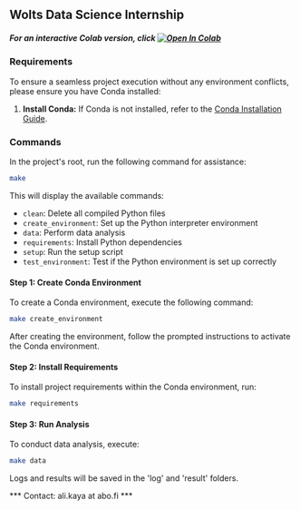 ## Wolts Data Science Internship

##### ***For an interactive Colab version, click [![Open In Colab](https://colab.research.google.com/assets/colab-badge.svg)](https://colab.research.google.com/drive/1W9Pfu9UfNymQP5SKb2uO1jC0vCTzr390?usp=sharing)***

### Requirements

To ensure a seamless project execution without any environment conflicts, please ensure you have Conda installed:

1. **Install Conda:** If Conda is not installed, refer to the [Conda Installation Guide](https://conda.io/projects/conda/en/latest/user-guide/install/index.html).

### Commands

In the project's root, run the following command for assistance:

```bash
make
```

This will display the available commands:

- `clean`: Delete all compiled Python files
- `create_environment`: Set up the Python interpreter environment
- `data`: Perform data analysis
- `requirements`: Install Python dependencies
- `setup`: Run the setup script
- `test_environment`: Test if the Python environment is set up correctly

#### Step 1: Create Conda Environment

To create a Conda environment, execute the following command:

```bash
make create_environment
```

After creating the environment, follow the prompted instructions to activate the Conda environment.

#### Step 2: Install Requirements

To install project requirements within the Conda environment, run:

```bash
make requirements
```

#### Step 3: Run Analysis

To conduct data analysis, execute:

```bash
make data
```

Logs and results will be saved in the 'log' and 'result' folders.

*** Contact: ali.kaya at abo.fi ***